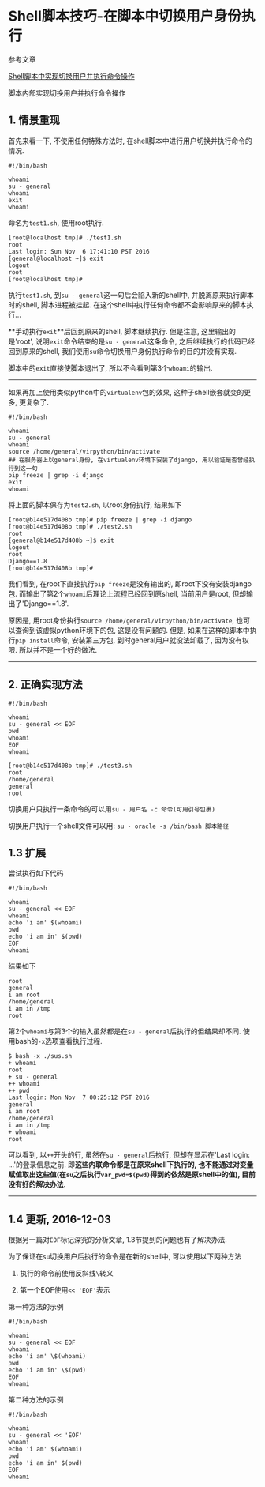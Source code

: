 # Shell脚本技巧-在脚本中切换用户身份执行

参考文章

[Shell脚本中实现切换用户并执行命令操作](http://www.jb51.net/article/59255.htm)

脚本内部实现切换用户并执行命令操作

## 1. 情景重现

首先来看一下, 不使用任何特殊方法时, 在shell脚本中进行用户切换并执行命令的情况.

```shell
#!/bin/bash

whoami
su - general
whoami
exit
whoami
```

命名为`test1.sh`, 使用root执行.

```
[root@localhost tmp]# ./test1.sh
root
Last login: Sun Nov  6 17:41:10 PST 2016
[general@localhost ~]$ exit
logout
root
[root@localhost tmp]# 
```

执行`test1.sh`, 到`su - general`这一句后会陷入新的shell中, 并脱离原来执行脚本时的shell, 脚本进程被挂起. 在这个shell中执行任何命令都不会影响原来的脚本执行...

**手动执行`exit`**后回到原来的shell, 脚本继续执行. 但是注意, 这里输出的是'root', 说明`exit`命令结束的是`su - general`这条命令, 之后继续执行的代码已经回到原来的shell, 我们使用`su`命令切换用户身份执行命令的目的并没有实现.

脚本中的`exit`直接使脚本退出了, 所以不会看到第3个`whoami`的输出.

------

如果再加上使用类似python中的`virtualenv`包的效果, 这种子shell嵌套就变的更多, 更复杂了.

```shell
#!/bin/bash

whoami
su - general
whoami
source /home/general/virpython/bin/activate
## 在服务器上以general身份, 在virtualenv环境下安装了django, 用以验证是否曾经执行到这一句
pip freeze | grep -i django
exit
whoami
```

将上面的脚本保存为`test2.sh`, 以root身份执行, 结果如下

```
[root@b14e517d408b tmp]# pip freeze | grep -i django
[root@b14e517d408b tmp]# ./test2.sh 
root
[general@b14e517d408b ~]$ exit
logout
root
Django==1.8
[root@b14e517d408b tmp]# 
```

我们看到, 在root下直接执行`pip freeze`是没有输出的, 即root下没有安装django包. 而输出了第2个`whoami`后理论上流程已经回到原shell, 当前用户是root, 但却输出了'Django==1.8'.

原因是, 用root身份执行`source /home/general/virpython/bin/activate`, 也可以查询到该虚拟python环境下的包, 这是没有问题的. 但是, 如果在这样的脚本中执行`pip install`命令, 安装第三方包, 到时general用户就没法卸载了, 因为没有权限. 所以并不是一个好的做法.

------

## 2. 正确实现方法

```shell
#!/bin/bash

whoami
su - general << EOF
pwd
whoami
EOF
whoami
```

```
[root@b14e517d408b tmp]# ./test3.sh 
root
/home/general
general
root
```

切换用户只执行一条命令的可以用`su - 用户名 -c 命令(可用引号包裹)`

切换用户执行一个shell文件可以用: `su - oracle -s /bin/bash 脚本路径`

## 1.3 扩展

尝试执行如下代码

```
#!/bin/bash

whoami
su - general << EOF
whoami
echo 'i am' $(whoami)
pwd
echo 'i am in' $(pwd)
EOF
whoami
```

结果如下

```
root
general
i am root
/home/general
i am in /tmp
root
```

第2个`whoami`与第3个的输入虽然都是在`su - general`后执行的但结果却不同. 使用bash的`-x`选项查看执行过程.

```
$ bash -x ./sus.sh 
+ whoami
root
+ su - general
++ whoami
++ pwd
Last login: Mon Nov  7 00:25:12 PST 2016
general
i am root
/home/general
i am in /tmp
+ whoami
root
```

可以看到, 以`++`开头的行, 虽然在`su - general`后执行, 但却在显示在'Last login: ...'的登录信息之前. 即**这些内联命令都是在原来shell下执行的, 也不能通过对变量赋值取出这些值(在`su`之后执行`var_pwd=$(pwd)`得到的依然是原shell中的值), 目前没有好的解决办法**.

------

## 1.4 更新, 2016-12-03

根据另一篇对`EOF`标记深究的分析文章, 1.3节提到的问题也有了解决办法. 

为了保证在`su`切换用户后执行的命令是在新的shell中, 可以使用以下两种方法

1. 执行的命令前使用反斜线`\`转义

2. 第一个EOF使用`<< 'EOF'`表示

第一种方法的示例

```
#!/bin/bash

whoami
su - general << EOF
whoami
echo 'i am' \$(whoami)
pwd
echo 'i am in' \$(pwd)
EOF
whoami
```

第二种方法的示例

```
#!/bin/bash

whoami
su - general << 'EOF'
whoami
echo 'i am' $(whoami)
pwd
echo 'i am in' $(pwd)
EOF
whoami
```